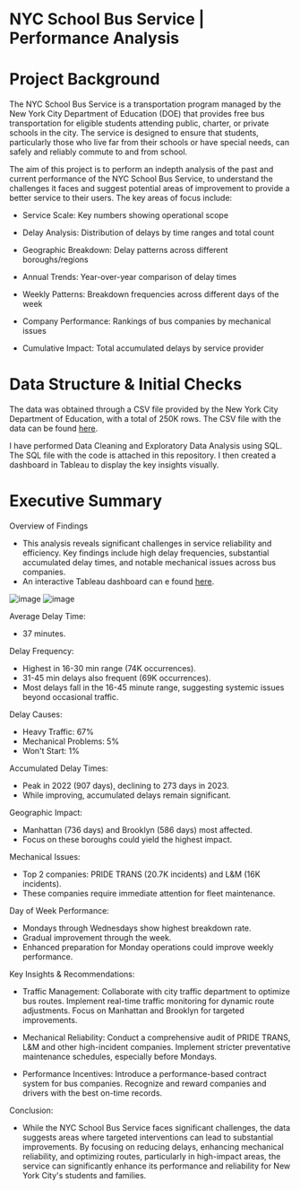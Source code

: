 # NYC School Bus Service | Performance Analysis

# Project Background

The NYC School Bus Service is a transportation program managed by the New York City Department of Education (DOE) that provides free bus transportation for eligible students attending public, charter, or private schools in the city. The service is designed to ensure that students, particularly those who live far from their schools or have special needs, can safely and reliably commute to and from school.

The aim of this project is to perform an indepth analysis of the past and current performance of the NYC School Bus Service, to understand the challenges it faces and  suggest potential areas of improvement to provide a better service to their users. The key areas of focus include:

- Service Scale: Key numbers showing operational scope

- Delay Analysis: Distribution of delays by time ranges and total count

- Geographic Breakdown: Delay patterns across different boroughs/regions

- Annual Trends: Year-over-year comparison of delay times

- Weekly Patterns: Breakdown frequencies across different days of the week

- Company Performance: Rankings of bus companies by mechanical issues

- Cumulative Impact: Total accumulated delays by service provider

# Data Structure & Initial Checks
The data was obtained through a CSV file provided by the New York City Department of Education, with a total of 250K rows. The CSV file with the data can be found [here](https://drive.google.com/file/d/1Bq89xxzxvSu-_GNwjIZGt4jgnpVDSymp/view?usp=sharing).

I have performed Data Cleaning and Exploratory Data Analysis using SQL. The SQL file with the code is attached in this repository. I then created a dashboard in Tableau to display the key insights visually.


# Executive Summary

Overview of Findings
- This analysis reveals significant challenges in service reliability and efficiency. Key findings include high delay frequencies, substantial accumulated delay times, and notable mechanical issues across bus companies.
- An interactive Tableau dashboard can e found [here](https://public.tableau.com/app/profile/carlos.s.nchez4177/viz/NYCSchoolBusServicePerformanceAnalysis/Dashboard).

![image](https://github.com/user-attachments/assets/4a93d9db-1386-47ce-83d6-333487f68891)
![image](https://github.com/user-attachments/assets/e051df29-5b7c-45d3-ab39-d20e72e11936)

Average Delay Time: 
- 37 minutes.
        
Delay Frequency:

- Highest in 16-30 min range (74K occurrences).
- 31-45 min delays also frequent (69K occurrences).
- Most delays fall in the 16-45 minute range, suggesting systemic issues beyond occasional traffic.

Delay Causes:

- Heavy Traffic: 67%
- Mechanical Problems: 5%
- Won't Start: 1%

Accumulated Delay Times:
    
- Peak in 2022 (907 days), declining to 273 days in 2023.
- While improving, accumulated delays remain significant.
      
Geographic Impact:

- Manhattan (736 days) and Brooklyn (586 days) most affected.
- Focus on these boroughs could yield the highest impact.


Mechanical Issues:

- Top 2 companies: PRIDE TRANS (20.7K incidents) and L&M (16K incidents).
- These companies require immediate attention for fleet maintenance.


Day of Week Performance:

- Mondays through Wednesdays show highest breakdown rate.
- Gradual improvement through the week.
- Enhanced preparation for Monday operations could improve weekly performance.

Key Insights & Recommendations:

- Traffic Management: Collaborate with city traffic department to optimize bus routes. Implement real-time traffic monitoring for dynamic route adjustments. Focus on Manhattan and Brooklyn for targeted improvements.

- Mechanical Reliability: Conduct a comprehensive audit of PRIDE TRANS, L&M and other high-incident companies. Implement stricter preventative maintenance schedules, especially before Mondays.

- Performance Incentives: Introduce a performance-based contract system for bus companies. Recognize and reward companies and drivers with the best on-time records.

Conclusion:

- While the NYC School Bus Service faces significant challenges, the data suggests areas where targeted interventions can lead to substantial improvements. By focusing on reducing delays, enhancing mechanical reliability, and optimizing routes, particularly in high-impact areas, the service can significantly enhance its performance and reliability for New York City's students and families.
